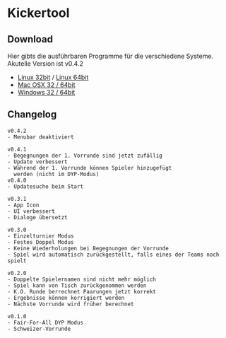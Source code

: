 # Kickertool #

## Download ##
Hier gibts die ausführbaren Programme für die verschiedene Systeme.     
Akutelle Version ist v0.4.2   
* [Linux 32bit](https://github.com/arnef/kickertool/raw/master/build/linux32.zip) / 
 [Linux 64bit](https://github.com/arnef/kickertool/raw/master/build/linux64.zip)      
* [Mac OSX 32 / 64bit](https://github.com/arnef/kickertool/raw/master/build/osx.zip)
* [Windows 32 / 64bit](https://github.com/arnef/kickertool/raw/master/build/win.zip)



## Changelog ##

    v0.4.2
    - Menubar deaktiviert
    
    v0.4.1
    - Begegnungen der 1. Vorrunde sind jetzt zufällig
    - Update verbessert
    - Während der 1. Vorrunde können Spieler hinzugefügt
      werden (nicht im DYP-Modus)
    v0.4.0
    - Updatesuche beim Start
    
    v0.3.1
    - App Icon
    - UI verbessert
    - Dialoge übersetzt
    
    v0.3.0
    - Einzelturnier Modus
    - Festes Doppel Modus
    - Keine Wiederholungen bei Begegnungen der Vorrunde
    - Spiel wird automatisch zurückgestellt, falls eines der Teams noch spielt
        
    v0.2.0
    - Doppelte Spielernamen sind nicht mehr möglich
    - Spiel kann von Tisch zurückgenommen werden
    - K.O. Runde berrechnet Paarungen jetzt korrekt
    - Ergebnisse können korrigiert werden
    - Nächste Vorrunde wird früher berechnet
    
    v0.1.0
    - Fair-For-All DYP Modus
    - Schweizer-Vorrunde
    
